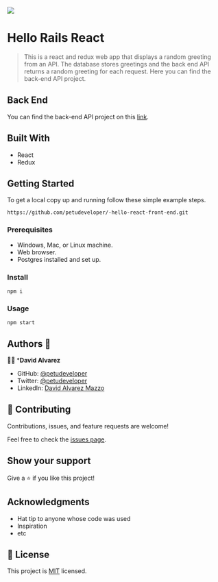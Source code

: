 ![](https://img.shields.io/badge/Microverse-blueviolet)

# Hello Rails React

> This is a react and redux web app that displays a random greeting from an API. The database stores greetings and the back end API returns a random greeting for each request. Here you can find the back-end API project.

## Back End

You can find the back-end API project on this [link](https://github.com/petudeveloper/hello-rails-back-end).

## Built With

- React
- Redux


## Getting Started

To get a local copy up and running follow these simple example steps.

```
https://github.com/petudeveloper/-hello-react-front-end.git
```

### Prerequisites
- Windows, Mac, or Linux machine.
- Web browser.
- Postgres installed and set up.

### Install
```
npm i
```

### Usage
```
npm start
```

## Authors 👤 

👨‍💻 ***David Alvarez**

- GitHub: [@petudeveloper](https://github.com/petudeveloper)
- Twitter: [@petudeveloper](https://twitter.com/petudeveloper)
- LinkedIn: [David Alvarez Mazzo](https://www.linkedin.com/in/davidalvarezmazzo/)


## 🤝 Contributing

Contributions, issues, and feature requests are welcome!

Feel free to check the [issues page](../../issues/).

## Show your support

Give a ⭐️ if you like this project!

## Acknowledgments

- Hat tip to anyone whose code was used
- Inspiration
- etc

## 📝 License

This project is [MIT](./MIT.md) licensed.
